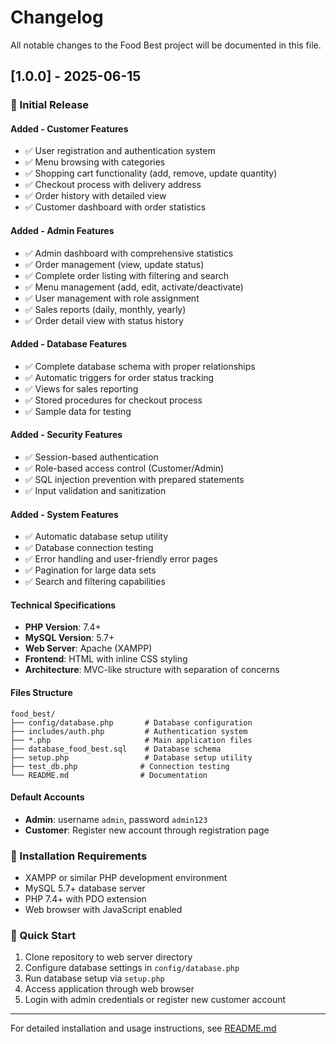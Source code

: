 # Changelog

All notable changes to the Food Best project will be documented in this file.

## [1.0.0] - 2025-06-15

### 🎉 Initial Release

#### Added - Customer Features
- ✅ User registration and authentication system
- ✅ Menu browsing with categories
- ✅ Shopping cart functionality (add, remove, update quantity)
- ✅ Checkout process with delivery address
- ✅ Order history with detailed view
- ✅ Customer dashboard with order statistics

#### Added - Admin Features
- ✅ Admin dashboard with comprehensive statistics
- ✅ Order management (view, update status)
- ✅ Complete order listing with filtering and search
- ✅ Menu management (add, edit, activate/deactivate)
- ✅ User management with role assignment
- ✅ Sales reports (daily, monthly, yearly)
- ✅ Order detail view with status history

#### Added - Database Features
- ✅ Complete database schema with proper relationships
- ✅ Automatic triggers for order status tracking
- ✅ Views for sales reporting
- ✅ Stored procedures for checkout process
- ✅ Sample data for testing

#### Added - Security Features
- ✅ Session-based authentication
- ✅ Role-based access control (Customer/Admin)
- ✅ SQL injection prevention with prepared statements
- ✅ Input validation and sanitization

#### Added - System Features
- ✅ Automatic database setup utility
- ✅ Database connection testing
- ✅ Error handling and user-friendly error pages
- ✅ Pagination for large data sets
- ✅ Search and filtering capabilities

#### Technical Specifications
- **PHP Version**: 7.4+
- **MySQL Version**: 5.7+
- **Web Server**: Apache (XAMPP)
- **Frontend**: HTML with inline CSS styling
- **Architecture**: MVC-like structure with separation of concerns

#### Files Structure
```
food_best/
├── config/database.php       # Database configuration
├── includes/auth.php         # Authentication system
├── *.php                     # Main application files
├── database_food_best.sql    # Database schema
├── setup.php                 # Database setup utility
├── test_db.php              # Connection testing
└── README.md                # Documentation
```

#### Default Accounts
- **Admin**: username `admin`, password `admin123`
- **Customer**: Register new account through registration page

### 🔧 Installation Requirements
- XAMPP or similar PHP development environment
- MySQL 5.7+ database server
- PHP 7.4+ with PDO extension
- Web browser with JavaScript enabled

### 🚀 Quick Start
1. Clone repository to web server directory
2. Configure database settings in `config/database.php`
3. Run database setup via `setup.php`
4. Access application through web browser
5. Login with admin credentials or register new customer account

---

For detailed installation and usage instructions, see [README.md](README.md)
